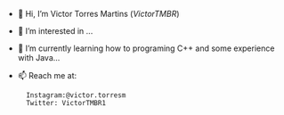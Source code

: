 - 👋 Hi, I’m Victor Torres Martins (*VictorTMBR*)
- 👀 I’m interested in ...
- 🌱 I’m currently learning how to programing C++ and some experience with Java...
- 📫 Reach me at: 
        
        Instagram:@victor.torresm
        Twitter: VictorTMBR1

<!---
VictorTMBR/VictorTMBR is a ✨ special ✨ repository because its `README.md` (this file) appears on your GitHub profile.
You can click the Preview link to take a look at your changes.
--->
